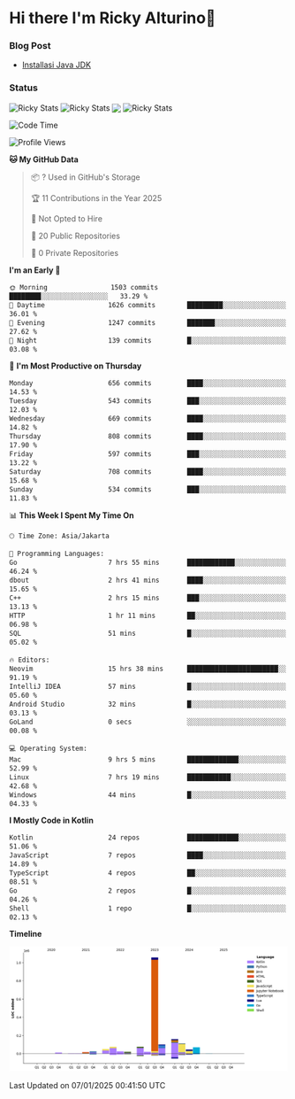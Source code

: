# Hi there I'm Ricky Alturino👋

### Blog Post

<!-- BLOG-POST-LIST:START -->

- [Installasi Java JDK](https://onirutla.medium.com/installasi-java-jdk-ec701beeb5cb?source=rss-d9d81c918cc9------2)
<!-- BLOG-POST-LIST:END -->

### Status

<img align="center" alt="Ricky Stats" src="https://github-readme-stats.vercel.app/api?username=Alturino&theme=dark&show_icons=true&hide_border=false" />
<img align="center" alt="Ricky Stats" src="https://github-readme-stats.vercel.app/api/top-langs/?username=Alturino&theme=dark&show_icons=true&layout=compact"/>
<img align="center" width="640px" src="https://github-readme-stats.vercel.app/api/wakatime?username=Alturino&layout=compact&hide_border=true&theme=dark">
<img align="center" alt="Ricky Stats" src="https://leetcard.jacoblin.cool/onirutla?border=0&radius=20&ext=activity"/>

<!--START_SECTION:waka-->
![Code Time](http://img.shields.io/badge/Code%20Time-855%20hrs%2044%20mins-blue)

![Profile Views](http://img.shields.io/badge/Profile%20Views-0-blue)

**🐱 My GitHub Data** 

> 📦 ? Used in GitHub's Storage 
 > 
> 🏆 11 Contributions in the Year 2025
 > 
> 🚫 Not Opted to Hire
 > 
> 📜 20 Public Repositories 
 > 
> 🔑 0 Private Repositories 
 > 
**I'm an Early 🐤** 

```text
🌞 Morning                1503 commits        ████████░░░░░░░░░░░░░░░░░   33.29 % 
🌆 Daytime                1626 commits        █████████░░░░░░░░░░░░░░░░   36.01 % 
🌃 Evening                1247 commits        ███████░░░░░░░░░░░░░░░░░░   27.62 % 
🌙 Night                  139 commits         █░░░░░░░░░░░░░░░░░░░░░░░░   03.08 % 
```
📅 **I'm Most Productive on Thursday** 

```text
Monday                   656 commits         ████░░░░░░░░░░░░░░░░░░░░░   14.53 % 
Tuesday                  543 commits         ███░░░░░░░░░░░░░░░░░░░░░░   12.03 % 
Wednesday                669 commits         ████░░░░░░░░░░░░░░░░░░░░░   14.82 % 
Thursday                 808 commits         ████░░░░░░░░░░░░░░░░░░░░░   17.90 % 
Friday                   597 commits         ███░░░░░░░░░░░░░░░░░░░░░░   13.22 % 
Saturday                 708 commits         ████░░░░░░░░░░░░░░░░░░░░░   15.68 % 
Sunday                   534 commits         ███░░░░░░░░░░░░░░░░░░░░░░   11.83 % 
```


📊 **This Week I Spent My Time On** 

```text
🕑︎ Time Zone: Asia/Jakarta

💬 Programming Languages: 
Go                       7 hrs 55 mins       ████████████░░░░░░░░░░░░░   46.24 % 
dbout                    2 hrs 41 mins       ████░░░░░░░░░░░░░░░░░░░░░   15.65 % 
C++                      2 hrs 15 mins       ███░░░░░░░░░░░░░░░░░░░░░░   13.13 % 
HTTP                     1 hr 11 mins        ██░░░░░░░░░░░░░░░░░░░░░░░   06.98 % 
SQL                      51 mins             █░░░░░░░░░░░░░░░░░░░░░░░░   05.02 % 

🔥 Editors: 
Neovim                   15 hrs 38 mins      ███████████████████████░░   91.19 % 
IntelliJ IDEA            57 mins             █░░░░░░░░░░░░░░░░░░░░░░░░   05.60 % 
Android Studio           32 mins             █░░░░░░░░░░░░░░░░░░░░░░░░   03.13 % 
GoLand                   0 secs              ░░░░░░░░░░░░░░░░░░░░░░░░░   00.08 % 

💻 Operating System: 
Mac                      9 hrs 5 mins        █████████████░░░░░░░░░░░░   52.99 % 
Linux                    7 hrs 19 mins       ███████████░░░░░░░░░░░░░░   42.68 % 
Windows                  44 mins             █░░░░░░░░░░░░░░░░░░░░░░░░   04.33 % 
```

**I Mostly Code in Kotlin** 

```text
Kotlin                   24 repos            █████████████░░░░░░░░░░░░   51.06 % 
JavaScript               7 repos             ████░░░░░░░░░░░░░░░░░░░░░   14.89 % 
TypeScript               4 repos             ██░░░░░░░░░░░░░░░░░░░░░░░   08.51 % 
Go                       2 repos             █░░░░░░░░░░░░░░░░░░░░░░░░   04.26 % 
Shell                    1 repo              █░░░░░░░░░░░░░░░░░░░░░░░░   02.13 % 
```



**Timeline**

![Lines of Code chart](https://raw.githubusercontent.com/Alturino/Alturino/main/assets/bar_graph.png)


 Last Updated on 07/01/2025 00:41:50 UTC
<!--END_SECTION:waka-->
